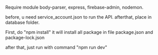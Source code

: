 Require module body-parser, express, firebase-admin, nodemon. 

before, u need service_account.json to run the API. afterthat, place in database folder.

First, do "npm install" it will install all package in file package.json and package-lock.json

after that, just run with command "npm run dev"
